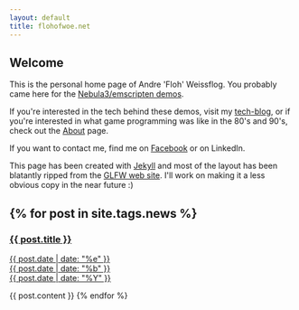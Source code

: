 ```yaml
---
layout: default
title: flohofwoe.net
---
```


## Welcome

This is the personal home page of Andre 'Floh' Weissflog. You probably
came here for the <a href="demos.html">Nebula3/emscripten demos</a>.

If you're interested in the tech behind these demos, visit my 
<a href="http://flohofwoe.blogspot.com" target="_blank">tech-blog</a>, or if you're
interested in what game programming was like in the 80's and 90's, check out
the <a href="about.html">About</a> page.

If you want to contact me, find me on 
<a href="http://www.facebook.com/andre.weissflog.3" target="_blank">Facebook</a> or on LinkedIn.

This page has been created with <a href="http://jekyllrb.com/" target="_blank">Jekyll</a>
and most of the layout has been blatantly ripped from the 
<a href="http://www.glfw.org/" target="_blank">GLFW web site</a>. I'll work on making
it a less obvious copy in the near future :)

{% for post in site.tags.news %}
---
<a href="{{ post.url }}">
<h3>{{ post.title }}</h3> 
<span class="date">
<div class="dateday">{{ post.date | date: "%e" }}</div>
<div>{{ post.date | date: "%b" }}</div>
<div class="dateyear">{{ post.date | date: "%Y" }}</div>
</span>
</a>

{{ post.content }}
{% endfor %}
